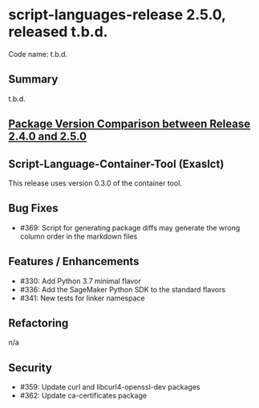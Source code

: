 # script-languages-release 2.5.0, released t.b.d.

Code name: t.b.d.

## Summary

t.b.d.

## [Package Version Comparison between Release 2.4.0 and 2.5.0](package_diffs/2.5.0/README.md)
  
## Script-Language-Container-Tool (Exaslct)

This release uses version 0.3.0 of the container tool.

## Bug Fixes
 - #369: Script for generating package diffs may generate the wrong column order in the markdown files

## Features / Enhancements
 - #330: Add Python 3.7 minimal flavor
 - #336: Add the SageMaker Python SDK to the standard flavors 
 - #341: New tests for linker namespace

## Refactoring
 n/a

## Security
 - #359: Update curl and libcurl4-openssl-dev packages
 - #362: Update ca-certificates package
